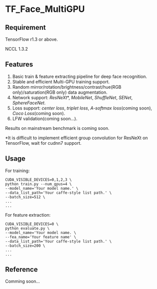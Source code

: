 # TF_Face_MultiGPU

## Requirement
TensorFlow r1.3 or above.

NCCL 1.3.2

## Features
1. Basic train & feature extracting pipeline for deep face recognition.
2. Stable and efficient Multi-GPU training support.
3. Random mirror/rotation/brightness/contrast/hue(RGB only)/saturation(RGB only) data augmentation.
4. Network support: *ResNeXt*\*, *MobileNet*, *ShuffleNet*, *SENet*, *SphereFaceNet*.
5. Loss support: *center loss*, *triplet loss*, *A-softmax loss*(coming soon), *Coco Loss*(coming soon).
6. LFW validation(coming soon...).

Results on mainstream benchmark is coming soon.

\*It is difficult to implement efficient group convolution for ResNeXt on TensorFlow, wait for cudnn7 support.

## Usage
For training:

	CUDA_VISIBLE_DEVICES=0,1,2,3 \
	python train.py --num_gpus=4 \
	--model_name='Your model name.' \
	--data_list_path='Your caffe-style list path.' \
	--batch_size=512 \
	...
	...

For feature extraction:

	CUDA_VISIBLE_DEVICES=0 \
	python evaluate.py \
	--model_name='Your model name. \
	--fea_name='Your feature name' \
	--data_list_path='Your caffe-style list path.' \
	--batch_size=200 \
	...
	...

## Reference
Comming soon...
